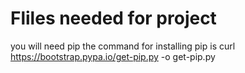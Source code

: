  # Fliles needed for project
  you will need pip the command for installing pip is curl https://bootstrap.pypa.io/get-pip.py -o get-pip.py
